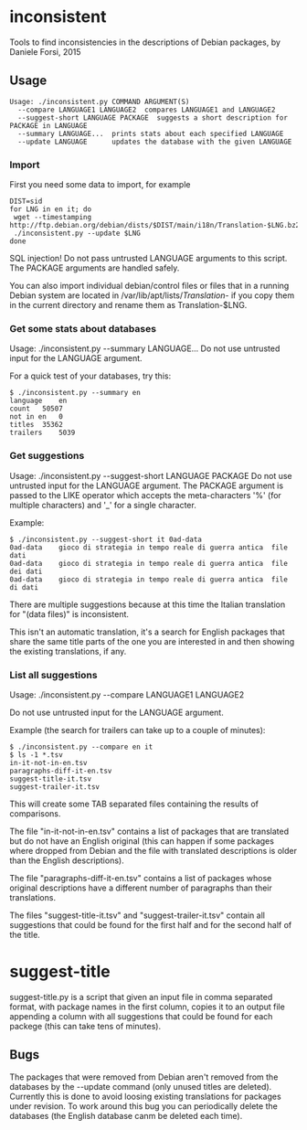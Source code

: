 # inconsistent

Tools to find inconsistencies in the descriptions of Debian packages, by Daniele Forsi, 2015

## Usage

```
Usage: ./inconsistent.py COMMAND ARGUMENT(S)
  --compare LANGUAGE1 LANGUAGE2  compares LANGUAGE1 and LANGUAGE2
  --suggest-short LANGUAGE PACKAGE  suggests a short description for PACKAGE in LANGUAGE
  --summary LANGUAGE...  prints stats about each specified LANGUAGE
  --update LANGUAGE      updates the database with the given LANGUAGE
```

### Import

First you need some data to import, for example

```
DIST=sid
for LNG in en it; do
 wget --timestamping http://ftp.debian.org/debian/dists/$DIST/main/i18n/Translation-$LNG.bz2
 ./inconsistent.py --update $LNG
done
```

SQL injection! Do not pass untrusted LANGUAGE arguments to this script.
The PACKAGE arguments are handled safely.

You can also import individual debian/control files or files that in a running Debian system are located in /var/lib/apt/lists/*Translation-* if you copy them in the current directory and rename them as Translation-$LNG.

### Get some stats about databases

Usage: ./inconsistent.py  --summary LANGUAGE...
Do not use untrusted input for the LANGUAGE argument.

For a quick test of your databases, try this:

```
$ ./inconsistent.py --summary en
language	en
count	50507
not in en	0
titles	35362
trailers	5039
```

### Get suggestions

Usage: ./inconsistent.py --suggest-short LANGUAGE PACKAGE
Do not use untrusted input for the LANGUAGE argument.
The PACKAGE argument is passed to the LIKE operator which accepts the meta-characters '%' (for multiple characters) and '_' for a single character.

Example:
```
$ ./inconsistent.py --suggest-short it 0ad-data
0ad-data	gioco di strategia in tempo reale di guerra antica	file dati
0ad-data	gioco di strategia in tempo reale di guerra antica	file dei dati
0ad-data	gioco di strategia in tempo reale di guerra antica	file di dati
```

There are multiple suggestions because at this time the Italian translation for "(data files)" is inconsistent.

This isn't an automatic translation, it's a search for English packages that share the same title parts of the one you are interested in and then showing the existing translations, if any.

### List all suggestions

Usage: ./inconsistent.py --compare LANGUAGE1 LANGUAGE2

Do not use untrusted input for the LANGUAGE argument.

Example (the search for trailers can take up to a couple of minutes):

```
$ ./inconsistent.py --compare en it
$ ls -1 *.tsv
in-it-not-in-en.tsv
paragraphs-diff-it-en.tsv
suggest-title-it.tsv
suggest-trailer-it.tsv
```

This will create some TAB separated files containing the results of comparisons.

The file "in-it-not-in-en.tsv" contains a list of packages that are translated but do not have an English original (this can happen if some packages where dropped from Debian and the file with translated descriptions is older than the English descriptions).

The file "paragraphs-diff-it-en.tsv" contains a list of packages whose original descriptions have a different number of paragraphs than their translations.

The files "suggest-title-it.tsv" and "suggest-trailer-it.tsv" contain all suggestions that could be found for the first half and for the second half of the title.

# suggest-title

suggest-title.py is a script that given an input file in comma separated format, with package names in the first column, copies it to an output file appending a column with all suggestions that could be found for each packege (this can take tens of minutes).

## Bugs

The packages that were removed from Debian aren't removed from the databases by the --update command (only unused titles are deleted). Currently this is done to avoid loosing existing translations for packages under revision. To work around this bug you can periodically delete the databases (the English database canm be deleted each time).
